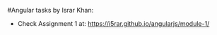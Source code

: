 #Angular tasks by Israr Khan:

* Check Assignment 1 at: https://i5rar.github.io/angularjs/module-1/
